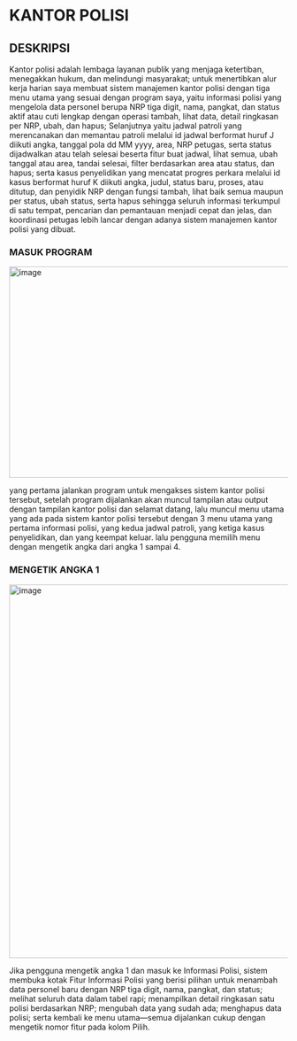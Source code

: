 # KANTOR POLISI

## DESKRIPSI
Kantor polisi adalah lembaga layanan publik yang menjaga ketertiban, menegakkan hukum, dan melindungi masyarakat; untuk menertibkan alur kerja harian saya membuat sistem manajemen kantor polisi dengan tiga menu utama yang sesuai dengan program saya, yaitu informasi polisi yang mengelola data personel berupa NRP tiga digit, nama, pangkat, dan status aktif atau cuti lengkap dengan operasi tambah, lihat data, detail ringkasan per NRP, ubah, dan hapus; Selanjutnya yaitu jadwal patroli yang merencanakan dan memantau patroli melalui id jadwal berformat huruf J diikuti angka, tanggal pola dd MM yyyy, area, NRP petugas, serta status dijadwalkan atau telah selesai beserta fitur buat jadwal, lihat semua, ubah tanggal atau area, tandai selesai, filter berdasarkan area atau status, dan hapus; serta kasus penyelidikan yang mencatat progres perkara melalui id kasus berformat huruf K diikuti angka, judul, status baru, proses, atau ditutup, dan penyidik NRP dengan fungsi tambah, lihat baik semua maupun per status, ubah status, serta hapus sehingga seluruh informasi terkumpul di satu tempat, pencarian dan pemantauan menjadi cepat dan jelas, dan koordinasi petugas lebih lancar dengan adanya sistem manajemen kantor polisi yang dibuat.



### MASUK PROGRAM
<img width="640" height="382" alt="image" src="https://github.com/user-attachments/assets/b36180b7-d4b5-46f3-a60b-341a554f4e03" />

yang pertama jalankan program untuk mengakses sistem kantor polisi tersebut, setelah program dijalankan akan muncul tampilan atau output dengan tampilan kantor polisi dan selamat datang, lalu muncul menu utama yang ada pada sistem kantor polisi tersebut dengan 3 menu utama yang pertama informasi polisi, yang kedua jadwal patroli, yang ketiga kasus penyelidikan, dan yang keempat keluar. lalu pengguna memilih menu dengan mengetik angka dari angka 1 sampai 4.




### MENGETIK ANGKA 1
<img width="640" height="675" alt="image" src="https://github.com/user-attachments/assets/d440d465-193f-413d-8ff1-5b9d4267401c" />


Jika pengguna mengetik angka 1 dan masuk ke Informasi Polisi, sistem membuka kotak Fitur Informasi Polisi yang berisi pilihan untuk menambah data personel baru dengan NRP tiga digit, nama, pangkat, dan status; melihat seluruh data dalam tabel rapi; menampilkan detail ringkasan satu polisi berdasarkan NRP; mengubah data yang sudah ada; menghapus data polisi; serta kembali ke menu utama—semua dijalankan cukup dengan mengetik nomor fitur pada kolom Pilih.
